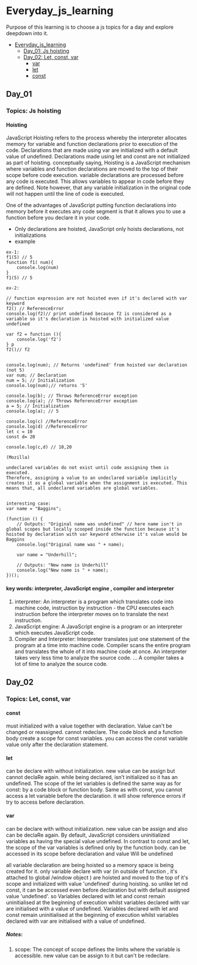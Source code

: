 # Everyday_js_learning
Purpose of this learning is to choose a js topics for a day and explore deepdown into it. 


<!-- TOC -->

- [Everyday_js_learning](#everyday_js_learning)
    - [Day_01: Js hoisting](#day_01)
    - [Day_02: Let, const, var](#day_02)
      - [var](#var)
      - [let](#let)
      - [const](#const)
<!-- /TOC -->






## Day_01

### Topics: Js  hoisting

#### Hoisting
JavaScript Hoisting refers to the process whereby the interpreter allocates memory for variable and function declarations prior to execution of the code. Declarations that are made using var are initialized with a default value of undefined. Declarations made using let and const are not initialized as part of hoisting.
conceptually saying,  Hoisting is a JavaScript mechanism where variables and function declarations are moved to the top of their scope before code execution.
variable declarations are processed before any code is executed.
This allows variables to appear in code before they are defined. Note however, that any variable initialization in the original code will not happen until the line of code is executed.

One of the advantages of JavaScript putting function declarations into memory before it executes any code segment is that it allows you to use a function before you declare it in your code.
- Only declarations are hoisted, JavaScript only hoists declarations, not initializations
- example

```JS
ex-1:
f1(5) // 5
function f1( num){
    console.log(num)
}
f1(5) // 5

ex-2:

// function expression are not hoisted even if it's declared with var keyword 
f2() // ReferenceError
console.log(f2)// print undefined because f2 is considered as a variable so it's declaration is hoisted with initialized value undefined

var f2 = function (){
    console.log('f2')
} p
f2()// f2


```

```JS
console.log(num); // Returns 'undefined' from hoisted var declaration (not 5)
var num; // Declaration
num = 5; // Initialization
console.log(num);// returns '5'

console.log(b); // Throws ReferenceError exception
console.log(a); // Throws ReferenceError exception
a = 5; // Initialization
console.log(a); // 5

console.log(c) //ReferenceError
console.log(d) //ReferenceError
let c = 10
const d= 20

console.log(c,d) // 10,20

(Mozilla)

undeclared variables do not exist until code assigning them is executed.
Therefore, assigning a value to an undeclared variable implicitly creates it as a global variable when the assignment is executed. This means that, all undeclared variables are global variables.


interesting case: 
var name = "Baggins";

(function () {
    // Outputs: "Original name was undefined" // here name isn't in global scopes but locally scooped inside the function because it's hoisted by declaration with var keyword otherwise it's value would be Baggins
    console.log("Original name was " + name);

    var name = "Underhill";

    // Outputs: "New name is Underhill"
    console.log("New name is " + name);
})();

```

#### key words: interpreter, JavaScript engine , compiler and interpreter
1. interpreter:
 An interpreter is a program which translates code into machine code, instruction by instruction - the CPU executes each instruction before the interpreter moves on to translate the next instruction.
2. JavaScript engine:
 A JavaScript engine is a program or an interpreter which executes JavaScript code.
3. Compiler and Interpreter: 
 Interpreter translates just one statement of the program at a time into machine code. Compiler scans the entire program and translates the whole of it into machine code at once. An interpreter takes very less time to analyze the source code. ... A compiler takes a lot of time to analyze the source code.




## Day_02

### Topics: Let, const, var

#### const
must initialized with a value together with declaration. Value can't be changed or reassigned. cannot redeclare.
The code block and a function body create a scope for const variables. 
you can access the const variable value only after the declaration statement.

#### let
can be declare with without initialization. new value can be assign but cannot declaRe again.
while being declared, isn’t initialized so it has an undefined.
The scope of the let variables is defined the same way as for const: by a code block or function body.
Same as with const, you cannot access a let variable before the declaration. it will show reference errors if try to access before declaration.

#### var
can be declare with without initialization. new value can be assign and also can be declaRe again.
By default, JavaScript considers uninitialized variables as having the special value undefined.
In contrast to const and let, the scope of the var variables is defined only by the function body.
can be accessed in its scope before declaration  and value Will be undefined

all variable declaration are being hoisted so a memory space is being created for it.
only variable declare with var (in outside of function , it's attached to global /window object ) are hoisted and moved  to the top of it's scope and initialized with value 'undefined' during hoisting. so unlike let nd const, it can be accessed even before declaration but with default assigned value 'undefined'.
so Variables declared with let and const remain uninitialised at the beginning of execution whilst variables declared with var are initialised with a value of undefined.
Variables declared with let and const remain uninitialised at the beginning of execution whilst variables declared with var are initialised with a value of undefined.
##### Notes:
1. scope: The concept of scope defines the limits where the variable is accessible. new value can be assign to it but can't be redeclare.
